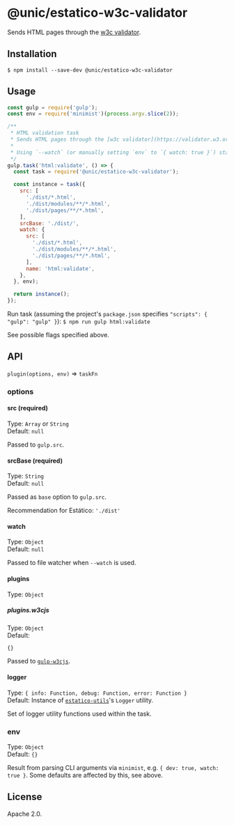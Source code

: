 # @unic/estatico-w3c-validator

Sends HTML pages through the [w3c validator](https://validator.w3.org/).

## Installation

```
$ npm install --save-dev @unic/estatico-w3c-validator
```

## Usage

```js
const gulp = require('gulp');
const env = require('minimist')(process.argv.slice(2));

/**
 * HTML validation task
 * Sends HTML pages through the [w3c validator](https://validator.w3.org/).
 *
 * Using `--watch` (or manually setting `env` to `{ watch: true }`) starts file watcher
 */
gulp.task('html:validate', () => {
  const task = require('@unic/estatico-w3c-validator');

  const instance = task({
    src: [
      './dist/*.html',
      './dist/modules/**/*.html',
      './dist/pages/**/*.html',
    ],
    srcBase: './dist/',
    watch: {
      src: [
        './dist/*.html',
        './dist/modules/**/*.html',
        './dist/pages/**/*.html',
      ],
      name: 'html:validate',
    },
  }, env);

  return instance();
});
```

Run task (assuming the project's `package.json` specifies `"scripts": { "gulp": "gulp" }`):
`$ npm run gulp html:validate`

See possible flags specified above.

## API

`plugin(options, env)` => `taskFn`

### options

#### src (required)

Type: `Array` or `String`<br>
Default: `null`

Passed to `gulp.src`.

#### srcBase (required)

Type: `String`<br>
Default: `null`

Passed as `base` option to `gulp.src`.

Recommendation for Estático: `'./dist'`

#### watch

Type: `Object`<br>
Default: `null`

Passed to file watcher when `--watch` is used.

#### plugins

Type: `Object`

##### plugins.w3cjs

Type: `Object`<br>
Default:
```js
{}
```

Passed to [`gulp-w3cjs`](https://www.npmjs.com/package/gulp-w3cjs).

#### logger

Type: `{ info: Function, debug: Function, error: Function }`<br>
Default: Instance of [`estatico-utils`](../estatico-utils)'s `Logger` utility.

Set of logger utility functions used within the task.

### env

Type: `Object`<br>
Default: `{}`

Result from parsing CLI arguments via `minimist`, e.g. `{ dev: true, watch: true }`. Some defaults are affected by this, see above.

## License

Apache 2.0.
